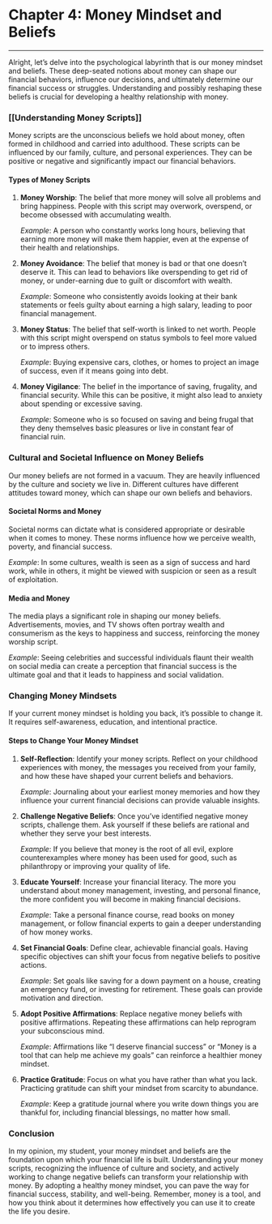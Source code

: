 # Chapter 4: Money Mindset and Beliefs

---

Alright, let’s delve into the psychological labyrinth that is our money mindset and beliefs. These deep-seated notions about money can shape our financial behaviors, influence our decisions, and ultimately determine our financial success or struggles. Understanding and possibly reshaping these beliefs is crucial for developing a healthy relationship with money.

### [[Understanding Money Scripts]]

Money scripts are the unconscious beliefs we hold about money, often formed in childhood and carried into adulthood. These scripts can be influenced by our family, culture, and personal experiences. They can be positive or negative and significantly impact our financial behaviors.

#### Types of Money Scripts

1. **Money Worship**: The belief that more money will solve all problems and bring happiness. People with this script may overwork, overspend, or become obsessed with accumulating wealth.
   
   *Example*: A person who constantly works long hours, believing that earning more money will make them happier, even at the expense of their health and relationships.

2. **Money Avoidance**: The belief that money is bad or that one doesn’t deserve it. This can lead to behaviors like overspending to get rid of money, or under-earning due to guilt or discomfort with wealth.
   
   *Example*: Someone who consistently avoids looking at their bank statements or feels guilty about earning a high salary, leading to poor financial management.

3. **Money Status**: The belief that self-worth is linked to net worth. People with this script might overspend on status symbols to feel more valued or to impress others.
   
   *Example*: Buying expensive cars, clothes, or homes to project an image of success, even if it means going into debt.

4. **Money Vigilance**: The belief in the importance of saving, frugality, and financial security. While this can be positive, it might also lead to anxiety about spending or excessive saving.
   
   *Example*: Someone who is so focused on saving and being frugal that they deny themselves basic pleasures or live in constant fear of financial ruin.

### Cultural and Societal Influence on Money Beliefs

Our money beliefs are not formed in a vacuum. They are heavily influenced by the culture and society we live in. Different cultures have different attitudes toward money, which can shape our own beliefs and behaviors.

#### Societal Norms and Money

Societal norms can dictate what is considered appropriate or desirable when it comes to money. These norms influence how we perceive wealth, poverty, and financial success.

*Example*: In some cultures, wealth is seen as a sign of success and hard work, while in others, it might be viewed with suspicion or seen as a result of exploitation.

#### Media and Money

The media plays a significant role in shaping our money beliefs. Advertisements, movies, and TV shows often portray wealth and consumerism as the keys to happiness and success, reinforcing the money worship script.

*Example*: Seeing celebrities and successful individuals flaunt their wealth on social media can create a perception that financial success is the ultimate goal and that it leads to happiness and social validation.

### Changing Money Mindsets

If your current money mindset is holding you back, it’s possible to change it. It requires self-awareness, education, and intentional practice.

#### Steps to Change Your Money Mindset

1. **Self-Reflection**: Identify your money scripts. Reflect on your childhood experiences with money, the messages you received from your family, and how these have shaped your current beliefs and behaviors.
   
   *Example*: Journaling about your earliest money memories and how they influence your current financial decisions can provide valuable insights.

2. **Challenge Negative Beliefs**: Once you’ve identified negative money scripts, challenge them. Ask yourself if these beliefs are rational and whether they serve your best interests.
   
   *Example*: If you believe that money is the root of all evil, explore counterexamples where money has been used for good, such as philanthropy or improving your quality of life.

3. **Educate Yourself**: Increase your financial literacy. The more you understand about money management, investing, and personal finance, the more confident you will become in making financial decisions.
   
   *Example*: Take a personal finance course, read books on money management, or follow financial experts to gain a deeper understanding of how money works.

4. **Set Financial Goals**: Define clear, achievable financial goals. Having specific objectives can shift your focus from negative beliefs to positive actions.
   
   *Example*: Set goals like saving for a down payment on a house, creating an emergency fund, or investing for retirement. These goals can provide motivation and direction.

5. **Adopt Positive Affirmations**: Replace negative money beliefs with positive affirmations. Repeating these affirmations can help reprogram your subconscious mind.
   
   *Example*: Affirmations like “I deserve financial success” or “Money is a tool that can help me achieve my goals” can reinforce a healthier money mindset.

6. **Practice Gratitude**: Focus on what you have rather than what you lack. Practicing gratitude can shift your mindset from scarcity to abundance.
   
   *Example*: Keep a gratitude journal where you write down things you are thankful for, including financial blessings, no matter how small.

### Conclusion

In my opinion, my student, your money mindset and beliefs are the foundation upon which your financial life is built. Understanding your money scripts, recognizing the influence of culture and society, and actively working to change negative beliefs can transform your relationship with money. By adopting a healthy money mindset, you can pave the way for financial success, stability, and well-being. Remember, money is a tool, and how you think about it determines how effectively you can use it to create the life you desire.